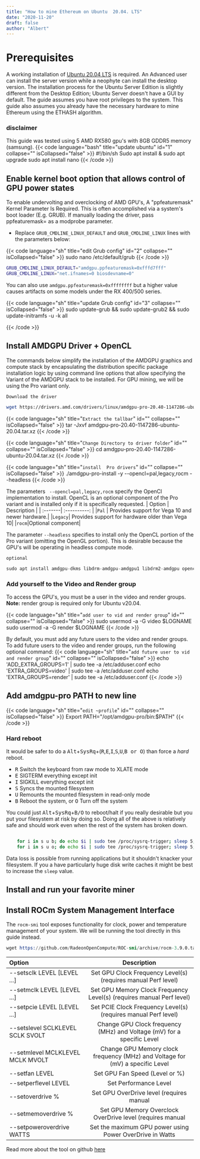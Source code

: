 ```yaml
---
title: "How to mine Ethereum on Ubuntu  20.04. LTS"
date: "2020-11-20"
draft: false
author: "Albert"
---
```




# Prerequisites

A working installation of [Ubuntu 20.04 LTS](https://releases.ubuntu.com/20.04/) is required. An Advanced user can install the server version  while a neophyte can install the desktop version. The installation process for the Ubuntu Server Edition is slightly different from the Desktop Edition;  Ubuntu Server doesn't have a GUI by default. The guide assumes you have root privileges to the system.
This guide also assumes you already have the necessary hardware to mine Ethereum using the  ETHASH algorithm. 

### disclaimer 

This guide was tested using 5 AMD RX580 gpu's with 8GB GDDR5 memory (samsung).
{{< code language="bash" title="update ubuntu" id="1" collapse="" isCollapsed="false" >}}
#!/bin/sh
Sudo apt install & sudo apt upgrade
sudo apt install nano
{{< /code >}}

## Enable  kernel boot option that allows control of GPU power states 

To enable undervolting and overclocking of AMD GPU's, A "ppfeaturemask" Kernel Parameter Is Required. This is often accomplished via a system's
  boot loader (E.g. GRUB). If manually loading the driver, pass ppfeaturemask=<mask> as a modprobe parameter.

* Replace ```GRUB_CMDLINE_LINUX_DEFAULT``` and ```GRUB_CMDLINE_LINUX``` lines with the parameters below:

{{< code language="sh" title="edit Grub config" id="2" collapse="" isCollapsed="false" >}}
sudo nano /etc/default/grub
{{< /code >}}

```sh
GRUB_CMDLINE_LINUX_DEFAULT="amdgpu.ppfeaturemask=0xfffd7fff"
GRUB_CMDLINE_LINUX="net.ifnames=0 biosdevname=0"

```

  You can also use ```amdgpu.ppfeaturemask=0xffffffff``` but a higher value causes artifacts on some models under the RX 400/500 series.

{{< code language="sh" title="update Grub config" id="3" collapse="" isCollapsed="false" >}}
sudo update-grub && sudo update-grub2 && sudo update-initramfs -u -k all

{{< /code >}}

## Install AMDGPU Driver + OpenCL 

The commands below simplify the installation of the AMDGPU graphics and compute stack by encapsulating the distribution specific package installation logic by using command line options that allow specifying the Variant of the AMDGPU stack to be installed. For GPU mining, we will be using the Pro variant only.  

```Download the driver```




```sh
wget https://drivers.amd.com/drivers/linux/amdgpu-pro-20.40-1147286-ubuntu-20.04.tar.xz --referer https://www.amd.com/en/support/kb/release-notes/rn-amdgpu-unified-linux-20-40
```

{{< code language="sh" title="```Extract the tallbar```" id="" collapse="" isCollapsed="false" >}}
 tar -Jxvf amdgpu-pro-20.40-1147286-ubuntu-20.04.tar.xz
{{< /code >}}

{{< code language="sh" title="```Change Directory to driver folder```" id="" collapse="" isCollapsed="false" >}}
cd amdgpu-pro-20.40-1147286-ubuntu-20.04.tar.xz
{{< /code >}}

{{< code language="sh" title="```install  Pro drivers```" id="" collapse="" isCollapsed="false" >}}
./amdgpu-pro-install -y --opencl=pal,legacy,rocm --headless
{{< /code >}}

The parameters ``` --opencl=pal,legacy,rocm```  specify the OpenCl implementation to install.  OpenCL is an optional component of the Pro variant and is installed only if it is specifically requested.
| Option       | Description  |
| :-------| :----------: | 
|```Pal``` | Provides support for Vega 10 and newer hardware.| 
|```Legacy```| Provides support for hardware older than Vega 10| 
|```rocm```|Optional component| 


The parameter ```--headless```  specifies to install only the OpenCL portion of the Pro variant (omitting the OpenGL portion). This  is desirable because the GPU's will be operating in headless compute mode.

```optional```

```s
sudo apt install amdgpu-dkms libdrm-amdgpu-amdgpu1 libdrm2-amdgpu opencl-amdgpu-pro opencl-amdgpu-pro-dev
```

### Add yourself to the Video and Render group

 To access the GPU's, you must be a user in the video and render groups.           
  **Note:** render group is required only for Ubuntu v20.04. 

{{< code language="sh" title="```add user to vid and render group```" id="" collapse="" isCollapsed="false" >}}
sudo usermod -a -G video $LOGNAME
sudo usermod -a -G render $LOGNAME
{{< /code >}}

By default, you must add any future users to the video and render groups. To add future users to the video and render groups, run the following optional command:
{{< code language="sh" title="```add future user to vid and render group```" id="" collapse="" isCollapsed="false" >}}
echo 'ADD_EXTRA_GROUPS=1' | sudo tee -a /etc/adduser.conf
echo 'EXTRA_GROUPS=video' | sudo tee -a /etc/adduser.conf
echo 'EXTRA_GROUPS=render' | sudo tee -a /etc/adduser.conf
{{< /code >}}

## Add amdgpu-pro PATH to new line

{{< code language="sh" title="```edit ~profile```" id="" collapse="" isCollapsed="false" >}}
Export PATH="/opt/amdgpu-pro/bin:$PATH"
{{< /code >}}

### Hard reboot

  It would be safer to do a <kbd>Alt</kbd>+<kbd>SysRq</kbd>+(<kbd>R</kbd>,<kbd>E</kbd>,<kbd>I</kbd>,<kbd>S</kbd>,<kbd>U</kbd>,<kbd>B or O</kbd>) than force a *hard* reboot.

 - <kbd>R</kbd> Switch the keyboard from raw mode to XLATE mode
 - <kbd>E</kbd> SIGTERM everything except init
 - <kbd>I</kbd> SIGKILL everything except init
- <kbd>S</kbd> Syncs the mounted filesystem
 - <kbd>U</kbd> Remounts the mounted filesystem in read-only mode
- <kbd>B</kbd> Reboot the system, or <kbd>O</kbd> Turn off the system

You could just <kbd>Alt</kbd>+<kbd>SysRq</kbd>+<kbd>B/O</kbd> to reboot/halt if you really desirable  but you put your filesystem at risk by doing so. Doing all of the above is relatively safe and should work even when the rest of the system has broken down.

~~~sh

    for i in s u b; do echo $i | sudo tee /proc/sysrq-trigger; sleep 5; done  # reboot
    for i in s u o; do echo $i | sudo tee /proc/sysrq-trigger; sleep 5; done  # halt
~~~

Data loss is possible from running applications but it shouldn't knacker your filesystem. If you a have particularly huge disk write caches it might be best to increase the `sleep` value.


## Install and run your favorite miner

## Install ROCm System Management Interface

The `rocm-smi` tool exposes functionality for clock, power and temperature management of your system. We will be running the tool directly in this guide instead.

~~~s
wget https://github.com/RadeonOpenCompute/ROC-smi/archive/rocm-3.9.0.tar.gz
~~~
| Option    | Description  |
| :-------| :----------: | 
| --setsclk LEVEL [LEVEL ...]        |  Set GPU Clock Frequency Level(s) (requires manual Perf level) |
| --setmclk LEVEL [LEVEL ...]        |  Set GPU Memory Clock Frequency Level(s) (requires manual Perf level) |                
|--setpcie LEVEL [LEVEL ...]         |  Set PCIE Clock Frequency Level(s) (requires manual Perf level) |
|--setslevel SCLKLEVEL SCLK SVOLT    |  Change GPU Clock frequency (MHz) and Voltage (mV) for a specific Level      
| --setmlevel MCLKLEVEL MCLK MVOLT   |  Change GPU Memory clock frequency (MHz) and Voltage for (mV) a specific Level
| --setfan LEVEL                     |  Set GPU Fan Speed (Level or %)
| --setperflevel LEVEL               |  Set Performance Level
| --setoverdrive %                   |  Set GPU OverDrive level (requires manual|high Perf level)
| --setmemoverdrive %                |  Set GPU Memory Overclock OverDrive level (requires manual|high Perf level)  
| --setpoweroverdrive WATTS          |  Set the maximum GPU power using Power OverDrive in Watts

Read more about the tool on github [here](https://github.com/RadeonOpenCompute/ROC-smi)